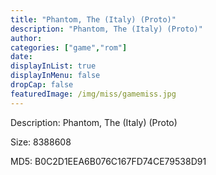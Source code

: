 ```yaml
---
title: "Phantom, The (Italy) (Proto)"
description: "Phantom, The (Italy) (Proto)"
author: 
categories: ["game","rom"]
date: 
displayInList: true
displayInMenu: false
dropCap: false
featuredImage: /img/miss/gamemiss.jpg
---
```


Description: Phantom, The (Italy) (Proto)

Size: 8388608

MD5: B0C2D1EEA6B076C167FD74CE79538D91

